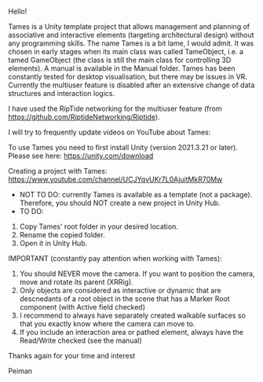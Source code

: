 Hello!

Tames is a Unity template project that allows management and planning of associative and interactive elements (targeting architectural design) without any programming skills. The name Tames is a bit lame, I would admit. It was chosen in early stages when its main class was called TameObject, i.e. a tamed GameObject (the class is still the main class for controlling 3D elements).     A manual is available in the Manual folder. Tames has been constantly tested for desktop visualisation, but there may be issues in VR. Currently the multiuser feature is disabled after an extensive change of data structures and interaction logics.

I have used the RipTide networking for the multiuser feature (from https://github.com/RiptideNetworking/Riptide).

I will try to frequently update videos on YouTube about Tames: 

To use Tames you need to first install Unity (version 2021.3.21 or later). Please see here: https://unity.com/download 

Creating a project with Tames: https://www.youtube.com/channel/UCJYqvUKr7L0AjuitMkR70Mw

- NOT TO DO: currently Tames is available as a template (not a package). Therefore, you should NOT create a new project in Unity Hub.
- TO DO:
1. Copy Tames' root folder in your desired location.  
2. Rename the copied folder. 
3. Open it in Unity Hub.

IMPORTANT (constantly pay attention when working with Tames):  
1. You should NEVER move the camera. If you want to position the camera, move and rotate its parent (XRRig).
2. Only objects are considered as interactive or dynamic that are descnedants of a root object in the scene that has a Marker Root component (with Active field checked)
3. I recommend to always have separately created walkable surfaces so that you exactly know where the camera can move to. 
4. If you include an interaction area or pathed element, always have the Read/Write checked (see the manual)

Thanks again for your time and interest

Peiman